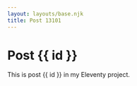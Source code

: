 ```yaml
---
layout: layouts/base.njk
title: Post 13101
---
```


# Post {{ id }}

This is post {{ id }} in my Eleventy project.
